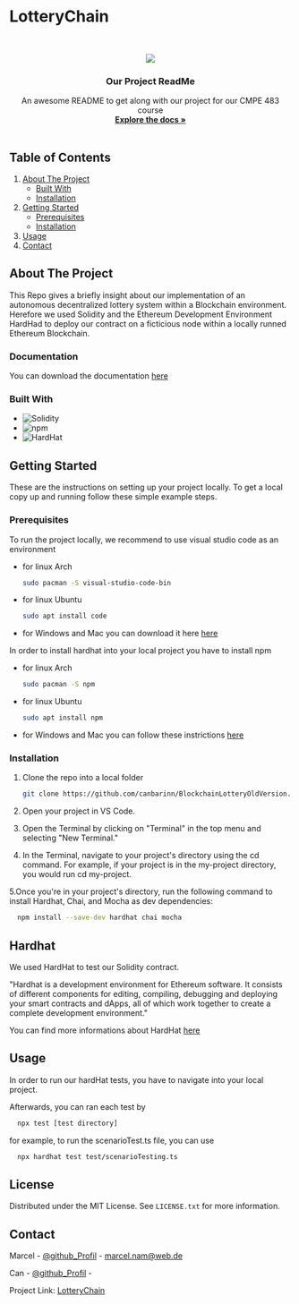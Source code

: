 # LotteryChain



<!-- PROJECT LOGO -->
<br />
<div align="center">
   <p align="center">
<img src="https://github.com/canbarinn/BlockchainLotteryOldVersion/assets/57272836/e4a3d0fb-f1fe-47e6-abeb-5280c50f48dd">
 </p>

  <h3 align="center">Our Project ReadMe</h3>

  <p align="center">
    An awesome README to get along with our project for our CMPE 483 course
    <br />
    <a href="https://github.com/othneildrew/Best-README-Template"><strong>Explore the docs »</strong></a>
    <br />
    <br />

  </p>
</div>



<!-- TABLE OF CONTENTS -->

  ## Table of Contents
  <ol>
    <li>
      <a href="#about-the-project">About The Project</a>
      <ul>
        <li><a href="#documentation">Built With</a></li>
       <li><a href="#built-with">Installation</a></li>
      </ul>
    </li>
    <li>
      <a href="#getting-started">Getting Started</a>
      <ul>
        <li><a href="#prerequisites">Prerequisites</a></li>
        <li><a href="#installation">Installation</a></li>
      </ul>
    </li>
    <li><a href="#usage">Usage</a></li>
    <li><a href="#contact">Contact</a></li>
  </ol>




<!-- ABOUT THE PROJECT -->
## About The Project

This Repo gives a briefly insight about our implementation of an autonomous decentralized lottery system within a Blockchain environment. Herefore we used Solidity and the Ethereum Development Environment HardHad to deploy our contract on a ficticious node within a locally runned Ethereum Blockchain. 



### Documentation

You can download the documentation [here](https://github.com/canbarinn/BlockchainLotteryOldVersion/blob/main/Documentation.docx)

### Built With

* ![Solidity](https://img.shields.io/static/v1?style=for-the-badge&message=Solidity&color=363636&logo=Solidity&logoColor=FFFFFF&label=)
* ![npm](https://img.shields.io/static/v1?style=for-the-badge&message=npm&color=CB3837&logo=npm&logoColor=FFFFFF&label=)
* ![HardHat](https://img.shields.io/static/v1?style=for-the-badge&message=HardHat&color=FFEA00&logo=hardHat&logoColor=FFFF00&label=)




<!-- GETTING STARTED -->
## Getting Started

These are the instructions on setting up your project locally.
To get a local copy up and running follow these simple example steps.

### Prerequisites

To run the project locally, we recommend to use visual studio code as an environment
* for linux Arch
  ```sh
  sudo pacman -S visual-studio-code-bin
  ```
* for linux Ubuntu
  ```sh
  sudo apt install code
  ```
* for Windows and Mac you can download it here [here](https://code.visualstudio.com/download)

  


In order to install hardhat into your local project you have to install npm 

* for linux Arch
  ```sh
  sudo pacman -S npm
  ```
* for linux Ubuntu
  ```sh
  sudo apt install npm
  ```
* for Windows and Mac you can follow these instrictions [here](https://radixweb.com/blog/installing-npm-and-nodejs-on-windows-and-mac)



### Installation

1. Clone the repo into a local folder
   ```sh
   git clone https://github.com/canbarinn/BlockchainLotteryOldVersion.git
   ```
   
2. Open your project in VS Code.

3. Open the Terminal by clicking on "Terminal" in the top menu and selecting "New Terminal."

4. In the Terminal, navigate to your project's directory using the cd command. For example, if your project is in the my-project directory, you would run cd my-project.

5.Once you're in your project's directory, run the following command to install Hardhat, Chai, and Mocha as dev dependencies:

 ```sh
   npm install --save-dev hardhat chai mocha
   ```


## Hardhat

We used HardHat to test our Solidity contract. 

"Hardhat is a development environment for Ethereum software. It consists of different components for editing, compiling, debugging and deploying your smart contracts and dApps, all of which work together to create a complete development environment."

You can find more informations about HardHat [here](https://hardhat.org/hardhat-runner/docs/getting-started#overview)

<!-- USAGE EXAMPLES -->
## Usage

In order to run our hardHat tests, you have to navigate into your local project.

Afterwards, you  can ran each test by
 ```sh
   npx test [test directory]
   ```

for example, to run the scenarioTest.ts file, you can use 
 ```sh
   npx hardhat test test/scenarioTesting.ts
   ```




<!-- LICENSE -->
## License

Distributed under the MIT License. See `LICENSE.txt` for more information.





<!-- CONTACT -->
## Contact

Marcel - [@github_Profil](https://github.com/Mercyrion) - marcel.nam@web.de

Can - [@github_Profil](https://github.com/canbarinn) - 

Project Link: [LotteryChain](https://github.com/canbarinn/BlockchainLotteryOldVersion)





